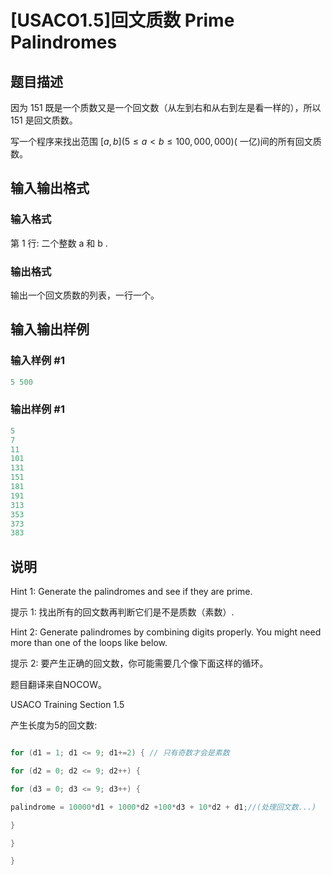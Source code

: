 # [USACO1.5]回文质数 Prime Palindromes

## 题目描述

因为 151 既是一个质数又是一个回文数（从左到右和从右到左是看一样的），所以 151 是回文质数。

写一个程序来找出范围 $[a,b] (5 \le a < b \le 100,000,000)$( 一亿)间的所有回文质数。

## 输入输出格式

### 输入格式

第 1 行: 二个整数 a 和 b .

### 输出格式

输出一个回文质数的列表，一行一个。

## 输入输出样例

### 输入样例 #1

```cpp
5 500

```
### 输出样例 #1

```cpp
5
7
11
101
131
151
181
191
313
353
373
383

```
## 说明

Hint 1: Generate the palindromes and see if they are prime.

提示 1: 找出所有的回文数再判断它们是不是质数（素数）.

Hint 2: Generate palindromes by combining digits properly. You might need more than one of the loops like below.

提示 2: 要产生正确的回文数，你可能需要几个像下面这样的循环。

题目翻译来自NOCOW。

USACO Training Section 1.5

产生长度为5的回文数:

```cpp

for (d1 = 1; d1 <= 9; d1+=2) { // 只有奇数才会是素数

for (d2 = 0; d2 <= 9; d2++) {

for (d3 = 0; d3 <= 9; d3++) {

palindrome = 10000*d1 + 1000*d2 +100*d3 + 10*d2 + d1;//(处理回文数...)

}

}

}

```

